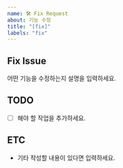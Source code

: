 ```yaml
---
name: 🛠 Fix Request
about: 기능 수정
title: "[fix]"
labels: "fix"
---
```


## Fix Issue
어떤 기능을 수정하는지 설명을 입력하세요.

## TODO
- [ ] 해야 할 작업을 추가하세요.

## ETC
- 기타 작성할 내용이 있다면 입력하세요.